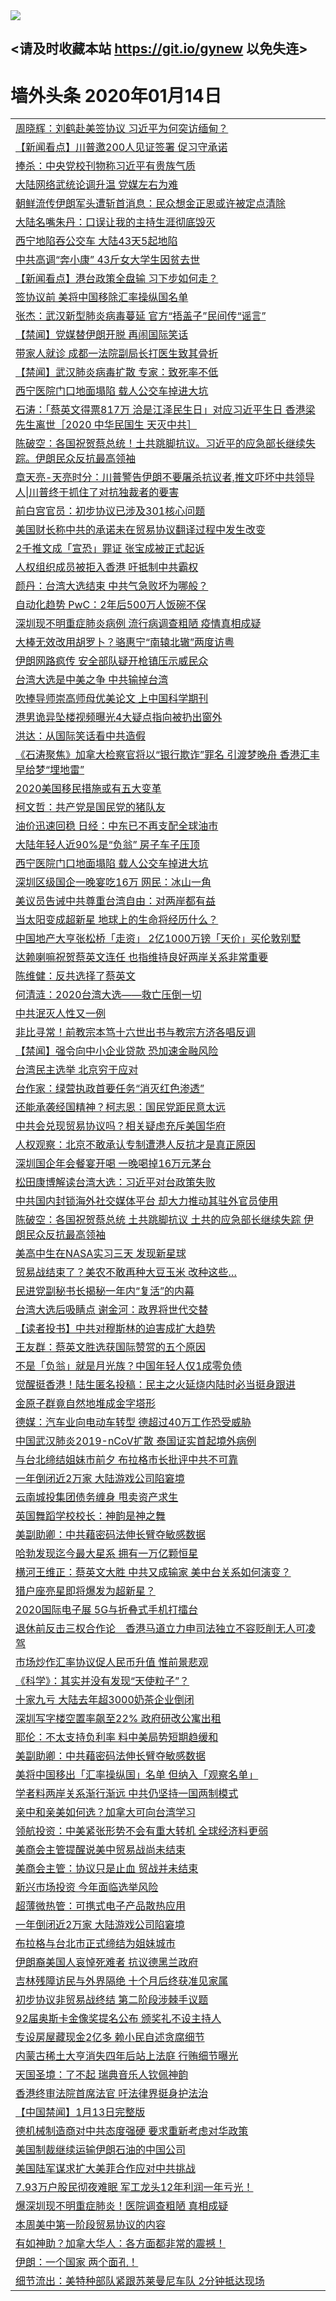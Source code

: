 
<tr>
  <td align=center><img src="https://cdn.jsdelivr.net/gh/gyoupiodf/im1/%E5%BE%AE%E4%BF%A1%E8%AF%B4%E6%98%8E4.jpg" /></td>  
</tr>

## <请及时收藏本站 https://git.io/gynew 以免失连> </a>
# 墙外头条 2020年01月14日</a>

<table>

<tr><td colspan="2" align="left"><a href="https://xball.casa/oo.aspx?name=c1117438&key=eqxowaguscvmxdgc&from=gy">周晓辉：刘鹤赴美签协议 习近平为何突访缅甸？</a></td></tr>
<tr><td colspan="2" align="left"><a href="https://xball.casa/oo.aspx?name=c1117399&key=eqxowaguscvmxdgc&from=gy">【新闻看点】川普邀200人见证签署 促习守承诺</a></td></tr>
<tr><td colspan="2" align="left"><a href="https://xball.casa/oo.aspx?name=c1117460&key=eqxowaguscvmxdgc&from=gy">捧杀：中央党校刊物称习近平有贵族气质</a></td></tr>
<tr><td colspan="2" align="left"><a href="https://xball.casa/oo.aspx?name=c1117439&key=eqxowaguscvmxdgc&from=gy">大陆网络武统论调升温 党媒左右为难</a></td></tr>
<tr><td colspan="2" align="left"><a href="https://xball.casa/oo.aspx?name=c1117461&key=eqxowaguscvmxdgc&from=gy">朝鲜流传伊朗军头遭斩首消息：民众想金正恩或许被定点清除</a></td></tr>
<tr><td colspan="2" align="left"><a href="https://xball.casa/oo.aspx?name=c1117468&key=eqxowaguscvmxdgc&from=gy">大陆名嘴朱丹：口误让我的主持生涯彻底毁灭</a></td></tr>
<tr><td colspan="2" align="left"><a href="https://xball.casa/oo.aspx?name=c1117457&key=eqxowaguscvmxdgc&from=gy">西宁地陷吞公交车 大陆43天5起地陷</a></td></tr>
<tr><td colspan="2" align="left"><a href="https://xball.casa/oo.aspx?name=c1117469&key=eqxowaguscvmxdgc&from=gy">中共高调“奔小康” 43斤女大学生因贫去世</a></td></tr>
<tr><td colspan="2" align="left"><a href="https://xball.casa/oo.aspx?name=c1117409&key=eqxowaguscvmxdgc&from=gy">【新闻看点】港台政策全盘输 习下步如何走？</a></td></tr>
<tr><td colspan="2" align="left"><a href="https://xball.casa/oo.aspx?name=c1117411&key=eqxowaguscvmxdgc&from=gy">签协议前 美将中国移除汇率操纵国名单</a></td></tr>
<tr><td colspan="2" align="left"><a href="https://xball.casa/oo.aspx?name=c1117401&key=eqxowaguscvmxdgc&from=gy">张杰：武汉新型肺炎病毒蔓延 官方“捂盖子”民间传“谣言”</a></td></tr>
<tr><td colspan="2" align="left"><a href="https://xball.casa/oo.aspx?name=c1117441&key=eqxowaguscvmxdgc&from=gy">【禁闻】党媒替伊朗开脱 再闹国际笑话</a></td></tr>
<tr><td colspan="2" align="left"><a href="https://xball.casa/oo.aspx?name=c1117421&key=eqxowaguscvmxdgc&from=gy">带家人就诊 成都一法院副局长打医生致其骨折</a></td></tr>
<tr><td colspan="2" align="left"><a href="https://xball.casa/oo.aspx?name=c1117473&key=eqxowaguscvmxdgc&from=gy">【禁闻】武汉肺炎病毒扩散 专家：致死率不低</a></td></tr>
<tr><td colspan="2" align="left"><a href="https://xball.casa/oo.aspx?name=c1117375&key=eqxowaguscvmxdgc&from=gy">西宁医院门口地面塌陷 载人公交车掉进大坑</a></td></tr>
<tr><td colspan="2" align="left"><a href="https://xball.casa/oo.aspx?name=c816850&key=eqxowaguscvmxdgc&from=gy">石涛：「蔡英文得票817万 洽是江泽民生日」对应习近平生日 香港梁先生离世［2020 中华民国生 天灭中共］</a></td></tr>
<tr><td colspan="2" align="left"><a href="https://xball.casa/oo.aspx?name=c816932&key=eqxowaguscvmxdgc&from=gy">陈破空：各国祝贺蔡总统！土共跳脚抗议。习近平的应急部长继续失踪。伊朗民众反抗最高领袖</a></td></tr>
<tr><td colspan="2" align="left"><a href="https://xball.casa/oo.aspx?name=c1025998&key=eqxowaguscvmxdgc&from=gy">章天亮-天亮时分：川普警告伊朗不要屠杀抗议者,推文吓坏中共领导人|川普终于抓住了对抗独裁者的要害</a></td></tr>
<tr><td colspan="2" align="left"><a href="https://xball.casa/oo.aspx?name=c1117470&key=eqxowaguscvmxdgc&from=gy">前白宫官员：初步协议已涉及301核心问题</a></td></tr>
<tr><td colspan="2" align="left"><a href="https://xball.casa/oo.aspx?name=c1117434&key=eqxowaguscvmxdgc&from=gy">美国财长称中共的承诺未在贸易协议翻译过程中发生改变</a></td></tr>
<tr><td colspan="2" align="left"><a href="https://xball.casa/oo.aspx?name=c1117462&key=eqxowaguscvmxdgc&from=gy">2千推文成「宣恐」罪证 张宝成被正式起诉</a></td></tr>
<tr><td colspan="2" align="left"><a href="https://xball.casa/oo.aspx?name=c1117377&key=eqxowaguscvmxdgc&from=gy">人权组织成员被拒入香港 吁抵制中共霸权</a></td></tr>
<tr><td colspan="2" align="left"><a href="https://xball.casa/oo.aspx?name=c1117413&key=eqxowaguscvmxdgc&from=gy">颜丹：台湾大选结束 中共气急败坏为哪般？</a></td></tr>
<tr><td colspan="2" align="left"><a href="https://xball.casa/oo.aspx?name=c1117386&key=eqxowaguscvmxdgc&from=gy">自动化趋势 PwC：2年后500万人饭碗不保</a></td></tr>
<tr><td colspan="2" align="left"><a href="https://xball.casa/oo.aspx?name=c1117463&key=eqxowaguscvmxdgc&from=gy">深圳现不明重症肺炎病例 流行病调查粗陋 疫情真相成疑</a></td></tr>
<tr><td colspan="2" align="left"><a href="https://xball.casa/oo.aspx?name=c1117414&key=eqxowaguscvmxdgc&from=gy">大棒无效改用胡罗卜？骆惠宁“南辕北辙”两度访粤</a></td></tr>
<tr><td colspan="2" align="left"><a href="https://xball.casa/oo.aspx?name=c1117391&key=eqxowaguscvmxdgc&from=gy">伊朗网路疯传 安全部队疑开枪镇压示威民众</a></td></tr>
<tr><td colspan="2" align="left"><a href="https://xball.casa/oo.aspx?name=c1117466&key=eqxowaguscvmxdgc&from=gy">台湾大选是中美之争 中共输掉台湾</a></td></tr>
<tr><td colspan="2" align="left"><a href="https://xball.casa/oo.aspx?name=c1117455&key=eqxowaguscvmxdgc&from=gy">吹捧导师崇高师母优美论文 上中国科学期刊</a></td></tr>
<tr><td colspan="2" align="left"><a href="https://xball.casa/oo.aspx?name=c1117451&key=eqxowaguscvmxdgc&from=gy">港男诡异坠楼视频曝光4大疑点指向被扔出窗外</a></td></tr>
<tr><td colspan="2" align="left"><a href="https://xball.casa/oo.aspx?name=c1117422&key=eqxowaguscvmxdgc&from=gy">洪达：从国际笑话看中共造假</a></td></tr>
<tr><td colspan="2" align="left"><a href="https://xball.casa/oo.aspx?name=c1117443&key=eqxowaguscvmxdgc&from=gy">《石涛聚焦》加拿大检察官将以“银行欺诈”罪名 引渡梦晚舟 香港汇丰早给梦“埋地雷”</a></td></tr>
<tr><td colspan="2" align="left"><a href="https://xball.casa/oo.aspx?name=c1117465&key=eqxowaguscvmxdgc&from=gy">2020美国移民措施或有五大变革</a></td></tr>
<tr><td colspan="2" align="left"><a href="https://xball.casa/oo.aspx?name=c1117410&key=eqxowaguscvmxdgc&from=gy">柯文哲：共产党是国民党的猪队友</a></td></tr>
<tr><td colspan="2" align="left"><a href="https://xball.casa/oo.aspx?name=c1117387&key=eqxowaguscvmxdgc&from=gy">油价迅速回稳 日经：中东已不再支配全球油市</a></td></tr>
<tr><td colspan="2" align="left"><a href="https://xball.casa/oo.aspx?name=c1117471&key=eqxowaguscvmxdgc&from=gy">大陆年轻人近90%是“负翁” 房子车子压顶</a></td></tr>
<tr><td colspan="2" align="left"><a href="https://xball.casa/oo.aspx?name=c1117395&key=eqxowaguscvmxdgc&from=gy">西宁医院门口地面塌陷 载人公交车掉进大坑</a></td></tr>
<tr><td colspan="2" align="left"><a href="https://xball.casa/oo.aspx?name=c1117436&key=eqxowaguscvmxdgc&from=gy">深圳区级国企一晚宴吃16万  网民：冰山一角</a></td></tr>
<tr><td colspan="2" align="left"><a href="https://xball.casa/oo.aspx?name=c1117437&key=eqxowaguscvmxdgc&from=gy">美议员告诫中共尊重台湾自由：对两岸都有益</a></td></tr>
<tr><td colspan="2" align="left"><a href="https://xball.casa/oo.aspx?name=c1117429&key=eqxowaguscvmxdgc&from=gy">当太阳变成超新星 地球上的生命将经历什么？</a></td></tr>
<tr><td colspan="2" align="left"><a href="https://xball.casa/oo.aspx?name=c1117464&key=eqxowaguscvmxdgc&from=gy">中国地产大亨张松桥「走资」 2亿1000万镑「天价」买伦敦别墅</a></td></tr>
<tr><td colspan="2" align="left"><a href="https://xball.casa/oo.aspx?name=c1117433&key=eqxowaguscvmxdgc&from=gy">达赖喇嘛祝贺蔡英文连任 也指维持良好两岸关系非常重要</a></td></tr>
<tr><td colspan="2" align="left"><a href="https://xball.casa/oo.aspx?name=c1117416&key=eqxowaguscvmxdgc&from=gy">陈维健：反共选择了蔡英文</a></td></tr>
<tr><td colspan="2" align="left"><a href="https://xball.casa/oo.aspx?name=c1117472&key=eqxowaguscvmxdgc&from=gy">何清涟：2020台湾大选——救亡压倒一切</a></td></tr>
<tr><td colspan="2" align="left"><a href="https://xball.casa/oo.aspx?name=c1117442&key=eqxowaguscvmxdgc&from=gy">中共泯灭人性又一例</a></td></tr>
<tr><td colspan="2" align="left"><a href="https://xball.casa/oo.aspx?name=c1117407&key=eqxowaguscvmxdgc&from=gy">非比寻常！前教宗本笃十六世出书与教宗方济各唱反调</a></td></tr>
<tr><td colspan="2" align="left"><a href="https://xball.casa/oo.aspx?name=c1117440&key=eqxowaguscvmxdgc&from=gy">【禁闻】强令向中小企业贷款 恐加速金融风险</a></td></tr>
<tr><td colspan="2" align="left"><a href="https://xball.casa/oo.aspx?name=c1117412&key=eqxowaguscvmxdgc&from=gy">台湾民主选举 北京穷于应对</a></td></tr>
<tr><td colspan="2" align="left"><a href="https://xball.casa/oo.aspx?name=c1117376&key=eqxowaguscvmxdgc&from=gy">台作家：绿营执政首要任务“消灭红色渗透”</a></td></tr>
<tr><td colspan="2" align="left"><a href="https://xball.casa/oo.aspx?name=c1117374&key=eqxowaguscvmxdgc&from=gy">还能承袭经国精神？柯志恩：国民党距民意太远</a></td></tr>
<tr><td colspan="2" align="left"><a href="https://xball.casa/oo.aspx?name=c1117384&key=eqxowaguscvmxdgc&from=gy">中共会兑现贸易协议吗？相关疑虑充斥美国华府</a></td></tr>
<tr><td colspan="2" align="left"><a href="https://xball.casa/oo.aspx?name=c1117450&key=eqxowaguscvmxdgc&from=gy">人权观察：北京不敢承认专制遭港人反抗才是真正原因</a></td></tr>
<tr><td colspan="2" align="left"><a href="https://xball.casa/oo.aspx?name=c1117417&key=eqxowaguscvmxdgc&from=gy">深圳国企年会餐宴开喝 一晚喝掉16万元茅台</a></td></tr>
<tr><td colspan="2" align="left"><a href="https://xball.casa/oo.aspx?name=c1117453&key=eqxowaguscvmxdgc&from=gy">松田康博解读台湾大选：习近平对台政策失败</a></td></tr>
<tr><td colspan="2" align="left"><a href="https://xball.casa/oo.aspx?name=c1117393&key=eqxowaguscvmxdgc&from=gy">中共国内封锁海外社交媒体平台 却大力推动其驻外官员使用</a></td></tr>
<tr><td colspan="2" align="left"><a href="https://xball.casa/oo.aspx?name=c1117402&key=eqxowaguscvmxdgc&from=gy">陈破空：各国祝贺蔡总统 土共跳脚抗议 土共的应急部长继续失踪 伊朗民众反抗最高领袖</a></td></tr>
<tr><td colspan="2" align="left"><a href="https://xball.casa/oo.aspx?name=c1117431&key=eqxowaguscvmxdgc&from=gy">美高中生在NASA实习三天 发现新星球</a></td></tr>
<tr><td colspan="2" align="left"><a href="https://xball.casa/oo.aspx?name=c1117445&key=eqxowaguscvmxdgc&from=gy">贸易战结束了？美农不敢再种大豆玉米 改种这些…</a></td></tr>
<tr><td colspan="2" align="left"><a href="https://xball.casa/oo.aspx?name=c1117458&key=eqxowaguscvmxdgc&from=gy">民进党副秘书长揭秘一年内“复活”的内幕</a></td></tr>
<tr><td colspan="2" align="left"><a href="https://xball.casa/oo.aspx?name=c1117396&key=eqxowaguscvmxdgc&from=gy">台湾大选后吸睛点 谢金河：政界将世代交替</a></td></tr>
<tr><td colspan="2" align="left"><a href="https://xball.casa/oo.aspx?name=c1117456&key=eqxowaguscvmxdgc&from=gy">【读者投书】中共对穆斯林的迫害成扩大趋势</a></td></tr>
<tr><td colspan="2" align="left"><a href="https://xball.casa/oo.aspx?name=c1117400&key=eqxowaguscvmxdgc&from=gy">王友群：蔡英文胜选获国际赞赏的五个原因</a></td></tr>
<tr><td colspan="2" align="left"><a href="https://xball.casa/oo.aspx?name=c1117383&key=eqxowaguscvmxdgc&from=gy">不是「负翁」就是月光族？中国年轻人仅1成零负债</a></td></tr>
<tr><td colspan="2" align="left"><a href="https://xball.casa/oo.aspx?name=c1117389&key=eqxowaguscvmxdgc&from=gy">觉醒挺香港！陆生匿名投稿：民主之火延烧内陆时必当挺身跟进</a></td></tr>
<tr><td colspan="2" align="left"><a href="https://xball.casa/oo.aspx?name=c1117427&key=eqxowaguscvmxdgc&from=gy">金原子群竟自然地堆成金字塔形</a></td></tr>
<tr><td colspan="2" align="left"><a href="https://xball.casa/oo.aspx?name=c1117385&key=eqxowaguscvmxdgc&from=gy">德媒：汽车业向电动车转型 德超过40万工作恐受威胁</a></td></tr>
<tr><td colspan="2" align="left"><a href="https://xball.casa/oo.aspx?name=c1117390&key=eqxowaguscvmxdgc&from=gy">中国武汉肺炎2019-nCoV扩散 泰国证实首起境外病例</a></td></tr>
<tr><td colspan="2" align="left"><a href="https://xball.casa/oo.aspx?name=c1117432&key=eqxowaguscvmxdgc&from=gy">与台北缔结姐妹市前夕 布拉格市长批评中共不可靠</a></td></tr>
<tr><td colspan="2" align="left"><a href="https://xball.casa/oo.aspx?name=c1117408&key=eqxowaguscvmxdgc&from=gy">一年倒闭近2万家 大陆游戏公司陷窘境</a></td></tr>
<tr><td colspan="2" align="left"><a href="https://xball.casa/oo.aspx?name=c1117420&key=eqxowaguscvmxdgc&from=gy">云南城投集团债务缠身 甩卖资产求生</a></td></tr>
<tr><td colspan="2" align="left"><a href="https://xball.casa/oo.aspx?name=c1117452&key=eqxowaguscvmxdgc&from=gy">英国舞蹈学校校长：神韵是神之舞</a></td></tr>
<tr><td colspan="2" align="left"><a href="https://xball.casa/oo.aspx?name=c1117394&key=eqxowaguscvmxdgc&from=gy">美副助卿：中共藉密码法伸长臂夺敏感数据</a></td></tr>
<tr><td colspan="2" align="left"><a href="https://xball.casa/oo.aspx?name=c1117425&key=eqxowaguscvmxdgc&from=gy">哈勃发现迄今最大星系 拥有一万亿颗恒星</a></td></tr>
<tr><td colspan="2" align="left"><a href="https://xball.casa/oo.aspx?name=c1117481&key=eqxowaguscvmxdgc&from=gy">横河王维正：蔡英文大胜 中共又成输家 美中台关系如何演变？</a></td></tr>
<tr><td colspan="2" align="left"><a href="https://xball.casa/oo.aspx?name=c1117428&key=eqxowaguscvmxdgc&from=gy">猎户座亮星即将爆发为超新星？</a></td></tr>
<tr><td colspan="2" align="left"><a href="https://xball.casa/oo.aspx?name=c1117430&key=eqxowaguscvmxdgc&from=gy">2020国际电子展 5G与折叠式手机打擂台</a></td></tr>
<tr><td colspan="2" align="left"><a href="https://xball.casa/oo.aspx?name=c1117459&key=eqxowaguscvmxdgc&from=gy">退休前反击三权合作论　香港马道立力申司法独立不容贬削无人可凌驾</a></td></tr>
<tr><td colspan="2" align="left"><a href="https://xball.casa/oo.aspx?name=c1117403&key=eqxowaguscvmxdgc&from=gy">市场炒作汇率协议促人民币升值 惟前景悲观</a></td></tr>
<tr><td colspan="2" align="left"><a href="https://xball.casa/oo.aspx?name=c1117426&key=eqxowaguscvmxdgc&from=gy">《科学》：其实并没有发现“天使粒子”？</a></td></tr>
<tr><td colspan="2" align="left"><a href="https://xball.casa/oo.aspx?name=c1117397&key=eqxowaguscvmxdgc&from=gy">十家九亏 大陆去年超3000奶茶企业倒闭</a></td></tr>
<tr><td colspan="2" align="left"><a href="https://xball.casa/oo.aspx?name=c1117405&key=eqxowaguscvmxdgc&from=gy">深圳写字楼空置率飙至22% 政府研改公寓出租</a></td></tr>
<tr><td colspan="2" align="left"><a href="https://xball.casa/oo.aspx?name=c1117406&key=eqxowaguscvmxdgc&from=gy">耶伦：不太支持负利率 料中美局势短期趋缓和</a></td></tr>
<tr><td colspan="2" align="left"><a href="https://xball.casa/oo.aspx?name=c1117373&key=eqxowaguscvmxdgc&from=gy">美副助卿：中共藉密码法伸长臂夺敏感数据</a></td></tr>
<tr><td colspan="2" align="left"><a href="https://xball.casa/oo.aspx?name=c1117480&key=eqxowaguscvmxdgc&from=gy">美将中国移出「汇率操纵国」名单 但纳入「观察名单」</a></td></tr>
<tr><td colspan="2" align="left"><a href="https://xball.casa/oo.aspx?name=c1117448&key=eqxowaguscvmxdgc&from=gy">学者料两岸关系渐行渐远    中共仍坚持一国两制模式</a></td></tr>
<tr><td colspan="2" align="left"><a href="https://xball.casa/oo.aspx?name=c1117418&key=eqxowaguscvmxdgc&from=gy">亲中和亲美如何选？加拿大可向台湾学习</a></td></tr>
<tr><td colspan="2" align="left"><a href="https://xball.casa/oo.aspx?name=c1117404&key=eqxowaguscvmxdgc&from=gy">领航投资：中美紧张形势不会有重大转机 全球经济料更弱</a></td></tr>
<tr><td colspan="2" align="left"><a href="https://xball.casa/oo.aspx?name=c1117392&key=eqxowaguscvmxdgc&from=gy">美商会主管提醒说美中贸易战尚未结束</a></td></tr>
<tr><td colspan="2" align="left"><a href="https://xball.casa/oo.aspx?name=c1117415&key=eqxowaguscvmxdgc&from=gy">美商会主管：协议只是止血 贸战并未结束</a></td></tr>
<tr><td colspan="2" align="left"><a href="https://xball.casa/oo.aspx?name=c1117424&key=eqxowaguscvmxdgc&from=gy">新兴市场投资 今年面临选举风险</a></td></tr>
<tr><td colspan="2" align="left"><a href="https://xball.casa/oo.aspx?name=c1117423&key=eqxowaguscvmxdgc&from=gy">超薄微热管：可携式电子产品散热应用</a></td></tr>
<tr><td colspan="2" align="left"><a href="https://xball.casa/oo.aspx?name=c1117398&key=eqxowaguscvmxdgc&from=gy">一年倒闭近2万家 大陆游戏公司陷窘境</a></td></tr>
<tr><td colspan="2" align="left"><a href="https://xball.casa/oo.aspx?name=c1117446&key=eqxowaguscvmxdgc&from=gy">布拉格与台北市正式缔结为姐妹城市</a></td></tr>
<tr><td colspan="2" align="left"><a href="https://xball.casa/oo.aspx?name=c1117444&key=eqxowaguscvmxdgc&from=gy">伊朗裔美国人哀悼死难者 抗议德黑兰政府</a></td></tr>
<tr><td colspan="2" align="left"><a href="https://xball.casa/oo.aspx?name=c1117449&key=eqxowaguscvmxdgc&from=gy">吉林残障访民与外界隔绝 十个月后终获准见家属</a></td></tr>
<tr><td colspan="2" align="left"><a href="https://xball.casa/oo.aspx?name=c1117435&key=eqxowaguscvmxdgc&from=gy">初步协议非贸易战终结 第二阶段涉棘手议题</a></td></tr>
<tr><td colspan="2" align="left"><a href="https://xball.casa/oo.aspx?name=c1117419&key=eqxowaguscvmxdgc&from=gy">92届奥斯卡金像奖提名公布 颁奖礼不设主持人</a></td></tr>
<tr><td colspan="2" align="left"><a href="https://xball.casa/oo.aspx?name=c1117483&key=eqxowaguscvmxdgc&from=gy">专设房屋藏现金2亿多 赖小民自述贪腐细节</a></td></tr>
<tr><td colspan="2" align="left"><a href="https://xball.casa/oo.aspx?name=c1117485&key=eqxowaguscvmxdgc&from=gy">内蒙古稀土大亨消失四年后站上法庭 行贿细节曝光</a></td></tr>
<tr><td colspan="2" align="left"><a href="https://xball.casa/oo.aspx?name=c1117447&key=eqxowaguscvmxdgc&from=gy">天国圣境：了不起 瑞典音乐人钦佩神韵</a></td></tr>
<tr><td colspan="2" align="left"><a href="https://xball.casa/oo.aspx?name=c1117467&key=eqxowaguscvmxdgc&from=gy">香港终审法院首席法官 吁法律界挺身护法治</a></td></tr>
<tr><td colspan="2" align="left"><a href="https://xball.casa/oo.aspx?name=c1117484&key=eqxowaguscvmxdgc&from=gy">【中国禁闻】1月13日完整版</a></td></tr>
<tr><td colspan="2" align="left"><a href="https://xball.casa/oo.aspx?name=c1117488&key=eqxowaguscvmxdgc&from=gy">德机械制造商对中共态度强硬 要求重新考虑对华政策</a></td></tr>
<tr><td colspan="2" align="left"><a href="https://xball.casa/oo.aspx?name=c1117489&key=eqxowaguscvmxdgc&from=gy">美国制裁继续运输伊朗石油的中国公司</a></td></tr>
<tr><td colspan="2" align="left"><a href="https://xball.casa/oo.aspx?name=c1117493&key=eqxowaguscvmxdgc&from=gy">美国陆军谋求扩大美菲合作应对中共挑战</a></td></tr>
<tr><td colspan="2" align="left"><a href="https://xball.casa/oo.aspx?name=c1117490&key=eqxowaguscvmxdgc&from=gy">7.93万户股民彻夜难眠 军工龙头12年利润一年亏光！</a></td></tr>
<tr><td colspan="2" align="left"><a href="https://xball.casa/oo.aspx?name=c1117491&key=eqxowaguscvmxdgc&from=gy">爆深圳现不明重症肺炎！医院调查粗陋 真相成疑</a></td></tr>
<tr><td colspan="2" align="left"><a href="https://xball.casa/oo.aspx?name=c1117492&key=eqxowaguscvmxdgc&from=gy">本周美中第一阶段贸易协议的内容</a></td></tr>
<tr><td colspan="2" align="left"><a href="https://xball.casa/oo.aspx?name=c1117494&key=eqxowaguscvmxdgc&from=gy">有如神助？加拿大华人：各方面都非常的震撼！</a></td></tr>
<tr><td colspan="2" align="left"><a href="https://xball.casa/oo.aspx?name=c1117486&key=eqxowaguscvmxdgc&from=gy">伊朗：一个国家 两个面孔！</a></td></tr>
<tr><td colspan="2" align="left"><a href="https://xball.casa/oo.aspx?name=c1117487&key=eqxowaguscvmxdgc&from=gy">细节流出：美特种部队紧跟苏莱曼尼车队  2分钟抵达现场</a></td></tr>



</table>
